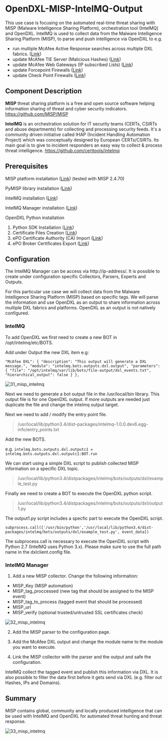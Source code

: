 # OpenDXL-MISP-IntelMQ-Output
This use case is focusing on the automated real-time threat sharing with MISP (Malware Intelligence Sharing Platform), 
orchestration tool (IntelMQ) and OpenDXL.
IntelMQ is used to collect data from the Malware Intelligence Sharing Platform (MISP), to parse and push intelligence via OpenDXL 
to e.g. 

* run multiple McAfee Active Response searches across multiple DXL fabrics. ([Link]())
* update McAfee TIE Server (Malicious Hashes) ([Link]())
* update McAfee Web Gateways (IP subscribed Lists) ([Link]())
* update Forcepoint Firewalls ([Link]())
* update Check Point Firewalls ([Link]())

## Component Description

**MISP** threat sharing platform is a free and open source software helping information sharing of threat and cyber security indicators.
https://github.com/MISP/MISP

**IntelMQ** is an orchestration solution for IT security teams (CERTs, CSIRTs and abuse departments) for collecting and processing 
security feeds. It's a community driven initiative called IHAP (Incident Handling Automation Project) which was conceptually designed by
European CERTs/CSIRTs. Its main goal is to give to incident responders an easy way to collect & process threat intelligence.
https://github.com/certtools/intelmq

## Prerequisites
MISP platform installation ([Link](https://github.com/MISP/MISP)) (tested with MISP 2.4.70)

PyMISP library installation ([Link](https://github.com/CIRCL/PyMISP))

IntelMQ installation ([Link](https://github.com/certtools/intelmq))

IntelMQ Manager installation ([Link](https://github.com/certtools/intelmq-manager))

OpenDXL Python installation
1. Python SDK Installation ([Link](https://opendxl.github.io/opendxl-client-python/pydoc/installation.html))
2. Certificate Files Creation ([Link](https://opendxl.github.io/opendxl-client-python/pydoc/certcreation.html))
3. ePO Certificate Authority (CA) Import ([Link](https://opendxl.github.io/opendxl-client-python/pydoc/epocaimport.html))
4. ePO Broker Certificates Export ([Link](https://opendxl.github.io/opendxl-client-python/pydoc/epobrokercertsexport.html))

## Configuration
The IntelMQ Manager can be access via http://ip-address/. It is possible to create under configuration specific Collectors, 
Parsers, Experts and Outputs. 

For this particular use case we will collect data from the Malware Intelligence Sharing Platform (MISP) based on specific tags. 
We will parse the information and use OpenDXL as an output to share information across multiple DXL fabrics and platforms.
OpenDXL as an output is not natively configured. 

### IntelMQ
To add OpenDXL we first need to create a new BOT in /opt/intelmq/etc/BOTS.

Add under Output the new DXL item e.g:

``"McAfee DXL": {
 "description": "This output will generate a DXL message.",
 "module": "intelmq.bots.outputs.dxl.output",
 "parameters": {
 "file": "/opt/intelmq/var/lib/bots/file-output/dxl_events.txt",
 "hierarchical_output": false
 }
 },``

![31_misp_intelmq](https://cloud.githubusercontent.com/assets/25227268/25067193/e737ca0c-223b-11e7-8a5a-6eaa5c47a228.PNG)

Next we need to generate a bot output file in the /usr/local/bin library. This output file is for one OpenDXL output.
If more outputs are needed just duplicate the file and change the intelmq output target.

Next we need to add / modify the entry point file.

> /usr/local/lib/python3.4/dist-packages/intelmq-1.0.0.dev6.egg-info/entry_points.txt

Add the new BOTS.

e.g. `intelmq.bots.outputs.dxl.outputc1 = intelmq.bots.outputs.dxl.outputc1:BOT.run`

We can start using a simple DXL script to publish collected MISP information on a specific DXL topic. 

> /usr/local/lib/python3.4/distpackages/intelmq/bots/outputs/dxl/example_test.py

Finally we need to create a BOT to execute the OpenDXL python script.

> /usr/local/lib/python3.4/distpackages/intelmq/bots/outputs/dxl/output1.py

The output1.py script includes a specfic part to execute the OpenDXL script.

`subprocess.call(['/usr/bin/python','/usr/local/lib/python3.4/dist-packages/intelmq/bots/outputs/dxl/example_test.py', event_data])`

The subprocess.call is necessary to execute the OpenDXL script with Python 2.7 (IntelMQ uses Python 3.x). 
Please make sure to use the full path name in the dxlclient.config file.

### IntelMQ Manager
1. Add a new MISP collector. Change the following information:
* MISP_Key (MISP automation)
* MISP_tag_proccessed (new tag that should be assigned to the MISP event)
* MISP_tag_to_process (tagged event that should be processed)
* MISP_url
* MISP_verify (optional trusted/untrusted SSL certificates check)

![32_misp_intelmq](https://cloud.githubusercontent.com/assets/25227268/25067469/09c9c9c2-2245-11e7-8a38-f0279eb4f088.PNG)

2. Add the MISP parser to the configuration page.

3. Add the McAfee DXL output and change the module name to the module you want to execute.

4. Link the MISP collector with the parser and the output and safe the configuration.

IntelMQ collect the tagged event and publish this information via DXL. It is also possible to filter the data first before it gets send via DXL (e.g. filter out Hashes, IPs and Domains).

## Summary
MISP contains global, community and locally produced intelligence that can be used with IntelMQ and OpenDXL for automated threat hunting and threat response.

![33_misp_intelmq](https://cloud.githubusercontent.com/assets/25227268/25067556/eb551ed0-2247-11e7-830e-4422655f561c.PNG)

